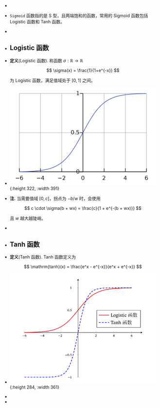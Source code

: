 -
- `Sigmoid` 函数指的是 S 型，且两端饱和的函数，常用的 Sigmoid 函数包括 Logistic 函数和 Tanh 函数。
-
- ## Logistic 函数
- **定义**(Logistic 函数). 称函数 $\sigma: \mathbb{R} \rightarrow \mathbb{R}$
  
  $$ \sigma(x) = \frac{1}{1+e^{-x}} $$
  
  为 Logistic 函数，满足值域处于 $[0,1]$ 之间。
- ![1200px-Logistic-curve.svg.png](../assets/1200px-Logistic-curve.svg_1717562435725_0.png){:height 322, :width 391}
- **注.** 当需要值域 $[0,c]$，拐点为 $-b/w$ 时，会使用
  
  $$ c \cdot \sigma(b + wx) = \frac{c}{1 + e^{-(b + wx)}} $$
  
  且 $w$ 越大越陡峭。
-
- ## Tanh 函数
- **定义**(Tanh 函数). Tanh 函数定义为
  
  $$ \mathrm{tanh}(x) = \frac{e^x - e^{-x}}{e^x + e^{-x}} $$
- ![image.png](../assets/image_1719991739473_0.png){:height 284, :width 361}
-
-